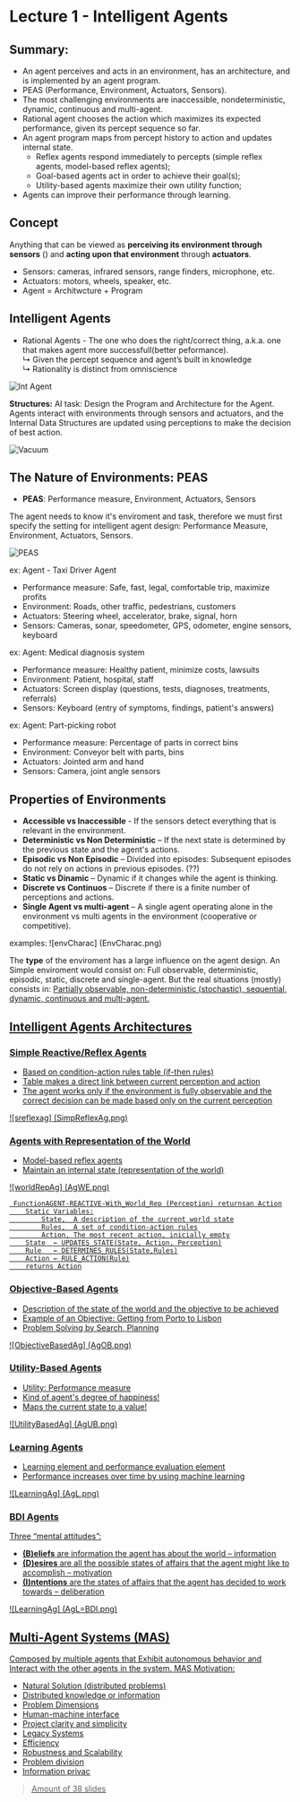 # Lecture 1 - Intelligent Agents

## Summary:
- An agent perceives and acts in an environment, has an architecture, and is implemented by an agent program.
- PEAS (Performance, Environment, Actuators, Sensors).
- The most challenging environments are inaccessible, nondeterministic, dynamic, continuous and multi-agent.
- Rational agent chooses the action which maximizes its expected performance, given its percept sequence so far.
- An agent program maps from percept history to action and updates internal 
state.
    - Reflex agents respond immediately to percepts (simple reflex agents, model-based reflex agents);
    - Goal-based agents act in order to achieve their goal(s);
    - Utility-based agents maximize their own utility function;
- Agents can improve their performance through learning.

## Concept 

Anything that can be viewed as **perceiving its environment through sensors** () and **acting upon that environment** through **actuators**.

- Sensors: cameras, infrared sensors, range finders, microphone, etc.
- Actuators: motors, wheels, speaker, etc.
- Agent = Architwcture + Program

## Intelligent Agents
- Rational Agents - The one who does the right/correct thing, a.k.a. one that makes agent more successfull(better peformance). \
↳ Given the percept sequence and agent’s built in knowledge \
↳ Rationality is distinct from omniscience

![Int Agent](Gallery/IntAgent.png)

**Structures:**
AI task: Design the Program and Architecture for the Agent. \
Agents interact with environments through sensors and actuators, and the Internal Data Structures are updated using perceptions to make the decision of best action.

![Vacuum](Gallery/Vacuum.png)

## The Nature of Environments: PEAS
- **PEAS**: Performance measure, Environment, Actuators, Sensors

The agent needs to know it's enviroment and task, therefore we must first specify the setting for intelligent agent design: Performance Measure, Environment, Actuators, Sensors.

![PEAS](Gallery/PEAS.png)

ex: Agent - Taxi Driver Agent
- Performance measure: Safe, fast, legal, comfortable trip, maximize profits
- Environment: Roads, other traffic, pedestrians, customers
- Actuators: Steering wheel, accelerator, brake, signal, horn
- Sensors: Cameras, sonar, speedometer, GPS, odometer, engine sensors, keyboard

ex: Agent: Medical diagnosis system
- Performance measure: Healthy patient, minimize costs, lawsuits
- Environment: Patient, hospital, staff
- Actuators: Screen display (questions, tests, diagnoses, treatments, referrals)
- Sensors: Keyboard (entry of symptoms, findings, patient's answers)

ex: Agent: Part-picking robot
- Performance measure: Percentage of parts in correct bins
- Environment: Conveyor belt with parts, bins
- Actuators: Jointed arm and hand
- Sensors: Camera, joint angle sensors

## Properties of Environments
- **Accessible vs Inaccessible** - If the sensors detect everything that is relevant in the environment.
- **Deterministic vs Non Deterministic** – If the next state is determined by the previous state and the agent's actions.
- **Episodic vs Non Episodic** – Divided into episodes: Subsequent episodes do not rely on actions in previous episodes. (??)
- **Static vs Dinamic** – Dynamic if it changes while the agent is thinking.
- **Discrete vs Continuos** – Discrete if there is a finite number of perceptions and actions.
- **Single Agent vs multi-agent** – A single agent operating alone in the environment vs multi agents in the environment (cooperative or competitive).

examples:
![envCharac] (EnvCharac.png)

The **type** of the enviroment has a large influence on the agent design. An Simple enviroment would consist on: Full observable, deterministic, episodic, static, discrete and single-agent. But the real situations (mostly) consists in: <u>Partially observable, non-deterministic (stochastic), sequential, dynamic, continuous and multi-agent.<u>




## Intelligent Agents Architectures
### Simple Reactive/Reflex Agents
- Based on condition-action rules table (if-then rules)
- Table makes a direct link between current perception and action
- The agent works only if the environment is fully observable and the correct decision can be made based only on the current perception

![sreflexag] (SimpReflexAg.png)

### Agents with Representation of the World
- Model-based reflex agents
- Maintain an internal state (representation of the world)

![worldRepAg] (AgWE.png)

```
 FunctionAGENT-REACTIVE-With_World_Rep (Perception) returnsan Action
    Static Variables:
        State,  A description of the current world state
        Rules,  A set of condition-action rules
        Action, The most recent action, inicially empty
    State  ← UPDATES_STATE(State, Action, Perception)
    Rule   ← DETERMINES_RULES(State,Rules)
    Action ← RULE_ACTION(Rule)
    returns Action
```

### Objective-Based Agents
- Description of the state of the world and the objective to be achieved
- Example of an Objective: Getting from Porto to Lisbon
- Problem Solving by Search, Planning

![ObjectiveBasedAg] (AgOB.png)

### Utility-Based Agents
- Utility: Performance measure
- Kind of agent's degree of happiness! 
- Maps the current state to a value!

![UtilityBasedAg] (AgUB.png)

### Learning Agents
- Learning element and performance evaluation element
- Performance increases over time by using machine learning

![LearningAg] (AgL.png)

### BDI Agents
Three “mental attitudes”:
- **(B)eliefs** are information the agent has about the world – <u>information<u>
- **(D)esires** are all the possible states of affairs that the agent might like to accomplish – <u>motivation<u>
- **(I)ntentions** are the states of affairs that the agent has decided to work towards – <u>deliberation<u>

![LearningAg] (AgL=BDI.png)

## Multi-Agent Systems (MAS)
Composed by multiple agents that Exhibit autonomous behavior and Interact with the other agents in the system.
MAS Motivation:
- Natural Solution (distributed problems)
- Distributed knowledge or information
- Problem Dimensions
- Human-machine interface
- Project clarity and simplicity
- Legacy Systems
- Efficiency
- Robustness and Scalability
- Problem division
- Information privac

> Amount of 38 slides